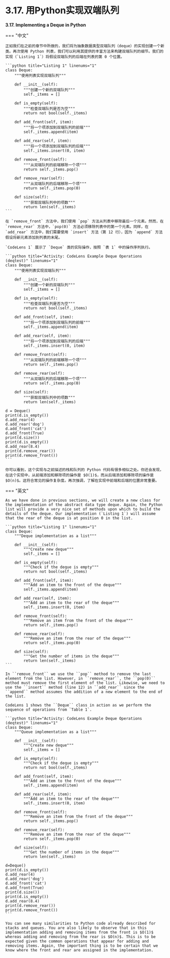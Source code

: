 # 3.17. 用Python实现双端队列

**3.17. Implementing a Deque in Python**

=== "中文"

    正如我们在之前的章节中所做的，我们将为抽象数据类型双端队列（deque）的实现创建一个新类。再次使用 Python 列表，我们可以利用其提供的丰富方法来构建双端队列的细节。我们的实现（`Listing 1`）将假设双端队列的后端在列表的第 0 个位置。
    
    ```python title="Listing 1" linenums="1"
    class Deque:
        """使用列表实现双端队列"""
    
        def __init__(self):
            """创建一个新的双端队列"""
            self._items = []
    
        def is_empty(self):
            """检查双端队列是否为空"""
            return not bool(self._items)
    
        def add_front(self, item):
            """将一个项添加到双端队列的前端"""
            self._items.append(item)
    
        def add_rear(self, item):
            """将一个项添加到双端队列的后端"""
            self._items.insert(0, item)
    
        def remove_front(self):
            """从双端队列的前端移除一个项"""
            return self._items.pop()
    
        def remove_rear(self):
            """从双端队列的后端移除一个项"""
            return self._items.pop(0)
    
        def size(self):
            """获取双端队列中的项数"""
            return len(self._items)
    ```
    
    在 `remove_front` 方法中，我们使用 `pop` 方法从列表中移除最后一个元素。然而，在 `remove_rear` 方法中，`pop(0)` 方法必须移除列表中的第一个元素。同样，在 `add_rear` 方法中，我们需要使用 `insert` 方法（第 12 行），因为 `append` 方法假设将新元素添加到列表的末尾。
    
    `CodeLens 1` 展示了 `Deque` 类的实际操作，按照 `表 1` 中的操作序列执行。
    
    ```python title="Activity: CodeLens Example Deque Operations (deqtest)" linenums="1"
    class Deque:
        """使用列表实现双端队列"""
    
        def __init__(self):
            """创建一个新的双端队列"""
            self._items = []
    
        def is_empty(self):
            """检查双端队列是否为空"""
            return not bool(self._items)
    
        def add_front(self, item):
            """将一个项添加到双端队列的前端"""
            self._items.append(item)
    
        def add_rear(self, item):
            """将一个项添加到双端队列的后端"""
            self._items.insert(0, item)
    
        def remove_front(self):
            """从双端队列的前端移除一个项"""
            return self._items.pop()
    
        def remove_rear(self):
            """从双端队列的后端移除一个项"""
            return self._items.pop(0)
    
        def size(self):
            """获取双端队列中的项数"""
            return len(self._items)
    
    d = Deque()
    print(d.is_empty())
    d.add_rear(4)
    d.add_rear('dog')
    d.add_front('cat')
    d.add_front(True)
    print(d.size())
    print(d.is_empty())
    d.add_rear(8.4)
    print(d.remove_rear())
    print(d.remove_front())
    ```
    
    你可以看到，这个实现与之前描述的栈和队列的 Python 代码有很多相似之处。你还会发现，在这个实现中，从前端添加和移除项的操作是 $O(1)$，而从后端添加和移除项的操作是 $O(n)$。这符合常见的操作复杂度。再次强调，了解在实现中前端和后端的位置非常重要。

=== "英文"

    As we have done in previous sections, we will create a new class for the implementation of the abstract data type deque. Again, the Python list will provide a very nice set of methods upon which to build the details of the deque. Our implementation (`Listing 1`) will assume that the rear of the deque is at position 0 in the list.
    
    ```python title="Listing 1" linenums="1"
    class Deque:
        """Deque implementation as a list"""
    
        def __init__(self):
            """Create new deque"""
            self._items = []
    
        def is_empty(self):
            """Check if the deque is empty"""
            return not bool(self._items)
    
        def add_front(self, item):
            """Add an item to the front of the deque"""
            self._items.append(item)
    
        def add_rear(self, item):
            """Add an item to the rear of the deque"""
            self._items.insert(0, item)
    
        def remove_front(self):
            """Remove an item from the front of the deque"""
            return self._items.pop()
    
        def remove_rear(self):
            """Remove an item from the rear of the deque"""
            return self._items.pop(0)
    
        def size(self):
            """Get the number of items in the deque"""
            return len(self._items)
    ```
    
    In ``remove_front`` we use the ``pop`` method to remove the last element from the list. However, in ``remove_rear``, the ``pop(0)`` method must remove the first element of the list. Likewise, we need to use the ``insert`` method (line 12) in ``add_rear`` since the ``append`` method assumes the addition of a new element to the end of the list.
    
    CodeLens 1 shows the ``Deque`` class in action as we perform the sequence of operations from `Table 1`.
    
    ```python title="Activity: CodeLens Example Deque Operations (deqtest)" linenums="1"
    class Deque:
        """Queue implementation as a list"""
    
        def __init__(self):
            """Create new deque"""
            self._items = []
    
        def is_empty(self):
            """Check if the deque is empty"""
            return not bool(self._items)
    
        def add_front(self, item):
            """Add an item to the front of the deque"""
            self._items.append(item)
    
        def add_rear(self, item):
            """Add an item to the rear of the deque"""
            self._items.insert(0, item)
    
        def remove_front(self):
            """Remove an item from the front of the deque"""
            return self._items.pop()
    
        def remove_rear(self):
            """Remove an item from the rear of the deque"""
            return self._items.pop(0)
    
        def size(self):
            """Get the number of items in the deque"""
            return len(self._items)
    
    d=Deque()
    print(d.is_empty())
    d.add_rear(4)
    d.add_rear('dog')
    d.add_front('cat')
    d.add_front(True)
    print(d.size())
    print(d.is_empty())
    d.add_rear(8.4)
    print(d.remove_rear())
    print(d.remove_front())
    ```
    
    You can see many similarities to Python code already described for stacks and queues. You are also likely to observe that in this implementation adding and removing items from the front is $O(1)$ whereas adding and removing from the rear is $O(n)$. This is to be expected given the common operations that appear for adding and removing items. Again, the important thing is to be certain that we know where the front and rear are assigned in the implementation.